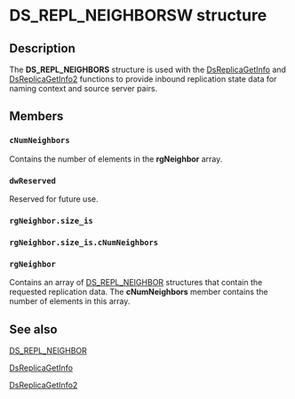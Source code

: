 # DS_REPL_NEIGHBORSW structure

## Description

The **DS_REPL_NEIGHBORS** structure is used with the [DsReplicaGetInfo](https://learn.microsoft.com/windows/desktop/api/ntdsapi/nf-ntdsapi-dsreplicagetinfow) and [DsReplicaGetInfo2](https://learn.microsoft.com/windows/desktop/api/ntdsapi/nf-ntdsapi-dsreplicagetinfo2w) functions to provide inbound replication state data for naming context and source server pairs.

## Members

### `cNumNeighbors`

Contains the number of elements in the **rgNeighbor** array.

### `dwReserved`

Reserved for future use.

### `rgNeighbor.size_is`

### `rgNeighbor.size_is.cNumNeighbors`

### `rgNeighbor`

Contains an array of [DS_REPL_NEIGHBOR](https://learn.microsoft.com/windows/desktop/api/ntdsapi/ns-ntdsapi-ds_repl_neighborw) structures that contain the requested replication data. The **cNumNeighbors** member contains the number of elements in this array.

## See also

[DS_REPL_NEIGHBOR](https://learn.microsoft.com/windows/desktop/api/ntdsapi/ns-ntdsapi-ds_repl_neighborw)

[DsReplicaGetInfo](https://learn.microsoft.com/windows/desktop/api/ntdsapi/nf-ntdsapi-dsreplicagetinfow)

[DsReplicaGetInfo2](https://learn.microsoft.com/windows/desktop/api/ntdsapi/nf-ntdsapi-dsreplicagetinfo2w)